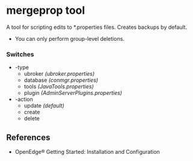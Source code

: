 # mergeprop tool

A tool for scripting edits to *.properties files.
Creates backups by default.
* You can only perform group-level deletions.

### Switches

* -type
  * ubroker _(ubroker.properties)_
  * database _(conmgr.properties)_
  * tools _(JavaTools.properties)_
  * plugin _(AdminServerPlugins.properties)_
* -action
  * update _(default)_
  * create
  * delete

## References
* OpenEdge® Getting Started: Installation and Configuration


